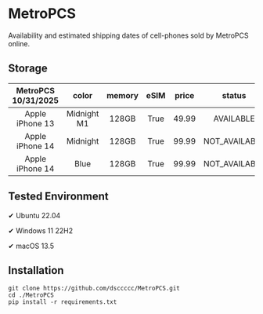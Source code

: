# MetroPCS
Availability and estimated shipping dates of cell-phones sold by MetroPCS online.
## Storage
|MetroPCS 10/31/2025|color|memory|eSIM|price|status|shipping from|shipping to|
|:--:|:--:|:--:|:--:|:--:|:--:|:--:|:--:|
|Apple iPhone 13|Midnight M1|128GB|True|49.99|AVAILABLE|10/30/2025|11/03/2025|
|Apple iPhone 14|Midnight|128GB|True|99.99|NOT_AVAILABLE|11/06/2025|11/10/2025|
|Apple iPhone 14|Blue|128GB|True|99.99|NOT_AVAILABLE|11/06/2025|11/10/2025|

## Tested Environment
✔ Ubuntu 22.04

✔ Windows 11 22H2

✔ macOS 13.5
## Installation
```
git clone https://github.com/dsccccc/MetroPCS.git
cd ./MetroPCS
pip install -r requirements.txt
```
